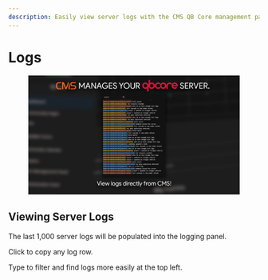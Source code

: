 ```yaml
---
description: Easily view server logs with the CMS QB Core management panel!
---
```


# Logs

<figure><img src="../../../.gitbook/assets/logs.png" alt="" width="563"><figcaption></figcaption></figure>

## Viewing Server Logs

The last 1,000 server logs will be populated into the logging panel.

Click to copy any log row.

Type to filter and find logs more easily at the top left.
